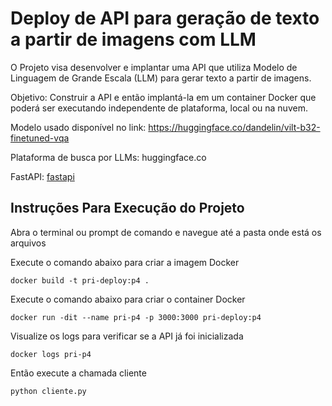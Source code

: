 # Deploy de API para geração de texto a partir de imagens com LLM

O Projeto visa desenvolver e implantar uma API  que utiliza Modelo de  Linguagem de Grande  Escala  (LLM)  para  gerar  texto  a  partir  de  imagens. 

Objetivo: Construir  a  API  e  então implantá-la em um container Docker que poderá ser executando independente de plataforma, local ou na nuvem. 

Modelo usado disponível no link: https://huggingface.co/dandelin/vilt-b32-finetuned-vqa

Plataforma de busca por LLMs: huggingface.co

FastAPI: [fastapi](https://fastapi.tiangolo.com)

## Instruções Para Execução do Projeto 

Abra o terminal ou prompt de comando e navegue até a pasta onde está os arquivos

Execute o comando abaixo para criar a imagem Docker

`docker build -t pri-deploy:p4 .`

Execute o comando abaixo para criar o container Docker

`docker run -dit --name pri-p4 -p 3000:3000 pri-deploy:p4`

Visualize os logs para verificar se a API já foi inicializada

`docker logs pri-p4`

Então execute a chamada cliente

`python cliente.py`
